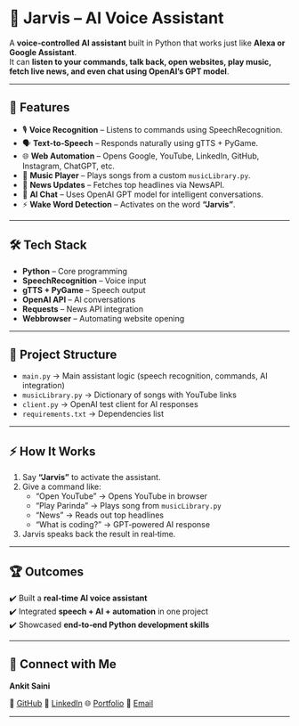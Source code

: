 # 🤖 Jarvis – AI Voice Assistant  

A **voice‑controlled AI assistant** built in Python that works just like **Alexa or Google Assistant**.  
It can **listen to your commands, talk back, open websites, play music, fetch live news, and even chat using OpenAI’s GPT model**.  

---

## 🚀 Features  
- 🎙️ **Voice Recognition** – Listens to commands using SpeechRecognition.  
- 🗣️ **Text‑to‑Speech** – Responds naturally using gTTS + PyGame.  
- 🌐 **Web Automation** – Opens Google, YouTube, LinkedIn, GitHub, Instagram, ChatGPT, etc.  
- 🎵 **Music Player** – Plays songs from a custom `musicLibrary.py`.  
- 📰 **News Updates** – Fetches top headlines via NewsAPI.  
- 🤖 **AI Chat** – Uses OpenAI GPT model for intelligent conversations.  
- ⚡ **Wake Word Detection** – Activates on the word **“Jarvis”**.  

---

## 🛠️ Tech Stack  
- **Python** – Core programming  
- **SpeechRecognition** – Voice input  
- **gTTS + PyGame** – Speech output  
- **OpenAI API** – AI conversations  
- **Requests** – News API integration  
- **Webbrowser** – Automating website opening  

---

## 📂 Project Structure  
- `main.py` → Main assistant logic (speech recognition, commands, AI integration)  
- `musicLibrary.py` → Dictionary of songs with YouTube links  
- `client.py` → OpenAI test client for AI responses  
- `requirements.txt` → Dependencies list  

---

## ⚡ How It Works  
1. Say **“Jarvis”** to activate the assistant.  
2. Give a command like:  
   - “Open YouTube” → Opens YouTube in browser  
   - “Play Parinda” → Plays song from `musicLibrary.py`  
   - “News” → Reads out top headlines  
   - “What is coding?” → GPT‑powered AI response  
3. Jarvis speaks back the result in real‑time.  

---

## 🏆 Outcomes  
✔️ Built a **real‑time AI voice assistant**  
✔️ Integrated **speech + AI + automation** in one project  
✔️ Showcased **end‑to‑end Python development skills**  

---

## 🔗 Connect with Me

**Ankit Saini**

🐙 [GitHub](https://github.com/ankitsaini605) 🔗 [LinkedIn](https://linkedin.com/in/ankitsaini605) 🌐 [Portfolio](https://ankitsaini605.github.io/) 📧 [Email](https://ankitsaini24082002@gmail.com)   

---

